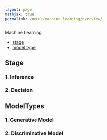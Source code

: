 ```yaml
---
layout: page
mathjax: true
permalink: /notes/machine_learning/overview/
---
```


Machine Learning
- [stage](#Stage)
- [model type](#ModelTypes)


## Stage

### 1. Inference

### 2. Decision


## ModelTypes

### 1. Generative Model

### 2. Discriminative Model